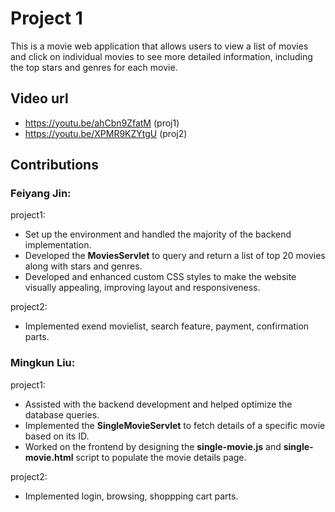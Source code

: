 # Project 1

This is a movie web application that allows users to view a list of movies and click on individual movies to see more 
detailed information, including the top stars and genres for each movie.

## Video url
- https://youtu.be/ahCbn9ZfatM (proj1)
- https://youtu.be/XPMR9KZYtgU (proj2)


## Contributions

### Feiyang Jin:
project1:
- Set up the environment and handled the majority of the backend implementation.
- Developed the **MoviesServlet** to query and return a list of top 20 movies along with stars and genres.
- Developed and enhanced custom CSS styles to make the website visually appealing, improving layout and responsiveness.

project2:
- Implemented exend movielist, search feature, payment, confirmation parts.

### Mingkun Liu:
project1:
- Assisted with the backend development and helped optimize the database queries.
- Implemented the **SingleMovieServlet** to fetch details of a specific movie based on its ID.
- Worked on the frontend by designing the **single-movie.js** and **single-movie.html** script to populate the movie details page.

project2:
- Implemented login, browsing, shoppping cart parts.